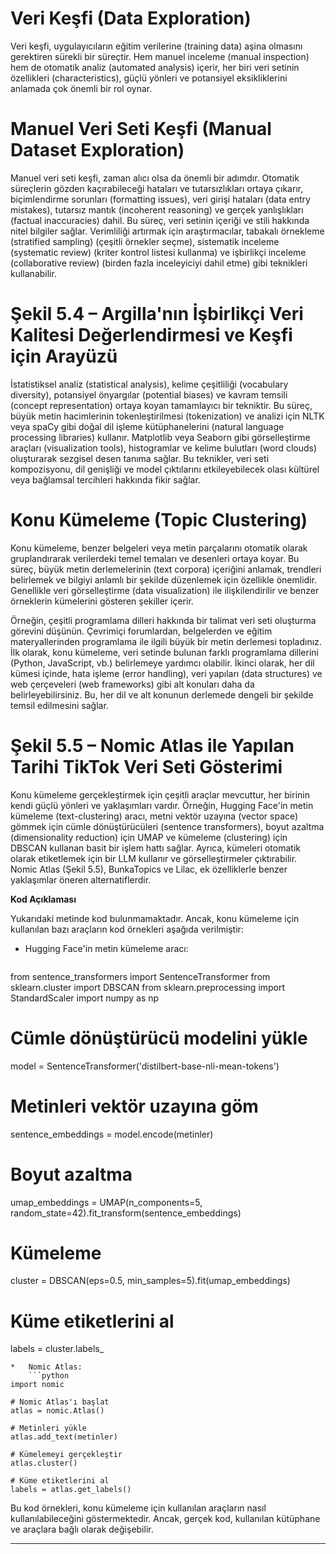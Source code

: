 # Veri Keşfi (Data Exploration)

Veri keşfi, uygulayıcıların eğitim verilerine (training data) aşina olmasını gerektiren sürekli bir süreçtir. Hem manuel inceleme (manual inspection) hem de otomatik analiz (automated analysis) içerir, her biri veri setinin özellikleri (characteristics), güçlü yönleri ve potansiyel eksikliklerini anlamada çok önemli bir rol oynar.

# Manuel Veri Seti Keşfi (Manual Dataset Exploration)

Manuel veri seti keşfi, zaman alıcı olsa da önemli bir adımdır. Otomatik süreçlerin gözden kaçırabileceği hataları ve tutarsızlıkları ortaya çıkarır, biçimlendirme sorunları (formatting issues), veri girişi hataları (data entry mistakes), tutarsız mantık (incoherent reasoning) ve gerçek yanlışlıkları (factual inaccuracies) dahil. Bu süreç, veri setinin içeriği ve stili hakkında nitel bilgiler sağlar. Verimliliği artırmak için araştırmacılar, tabakalı örnekleme (stratified sampling) (çeşitli örnekler seçme), sistematik inceleme (systematic review) (kriter kontrol listesi kullanma) ve işbirlikçi inceleme (collaborative review) (birden fazla inceleyiciyi dahil etme) gibi teknikleri kullanabilir.

# Şekil 5.4 – Argilla'nın İşbirlikçi Veri Kalitesi Değerlendirmesi ve Keşfi için Arayüzü

İstatistiksel analiz (statistical analysis), kelime çeşitliliği (vocabulary diversity), potansiyel önyargılar (potential biases) ve kavram temsili (concept representation) ortaya koyan tamamlayıcı bir tekniktir. Bu süreç, büyük metin hacimlerinin tokenleştirilmesi (tokenization) ve analizi için NLTK veya spaCy gibi doğal dil işleme kütüphanelerini (natural language processing libraries) kullanır. Matplotlib veya Seaborn gibi görselleştirme araçları (visualization tools), histogramlar ve kelime bulutları (word clouds) oluşturarak sezgisel desen tanıma sağlar. Bu teknikler, veri seti kompozisyonu, dil genişliği ve model çıktılarını etkileyebilecek olası kültürel veya bağlamsal tercihleri hakkında fikir sağlar.

# Konu Kümeleme (Topic Clustering)

Konu kümeleme, benzer belgeleri veya metin parçalarını otomatik olarak gruplandırarak verilerdeki temel temaları ve desenleri ortaya koyar. Bu süreç, büyük metin derlemelerinin (text corpora) içeriğini anlamak, trendleri belirlemek ve bilgiyi anlamlı bir şekilde düzenlemek için özellikle önemlidir. Genellikle veri görselleştirme (data visualization) ile ilişkilendirilir ve benzer örneklerin kümelerini gösteren şekiller içerir.

Örneğin, çeşitli programlama dilleri hakkında bir talimat veri seti oluşturma görevini düşünün. Çevrimiçi forumlardan, belgelerden ve eğitim materyallerinden programlama ile ilgili büyük bir metin derlemesi topladınız. İlk olarak, konu kümeleme, veri setinde bulunan farklı programlama dillerini (Python, JavaScript, vb.) belirlemeye yardımcı olabilir. İkinci olarak, her dil kümesi içinde, hata işleme (error handling), veri yapıları (data structures) ve web çerçeveleri (web frameworks) gibi alt konuları daha da belirleyebilirsiniz. Bu, her dil ve alt konunun derlemede dengeli bir şekilde temsil edilmesini sağlar.

# Şekil 5.5 – Nomic Atlas ile Yapılan Tarihi TikTok Veri Seti Gösterimi

Konu kümeleme gerçekleştirmek için çeşitli araçlar mevcuttur, her birinin kendi güçlü yönleri ve yaklaşımları vardır. Örneğin, Hugging Face'in metin kümeleme (text-clustering) aracı, metni vektör uzayına (vector space) gömmek için cümle dönüştürücüleri (sentence transformers), boyut azaltma (dimensionality reduction) için UMAP ve kümeleme (clustering) için DBSCAN kullanan basit bir işlem hattı sağlar. Ayrıca, kümeleri otomatik olarak etiketlemek için bir LLM kullanır ve görselleştirmeler çıktırabilir. Nomic Atlas (Şekil 5.5), BunkaTopics ve Lilac, ek özelliklerle benzer yaklaşımlar öneren alternatiflerdir.

**Kod Açıklaması**

Yukarıdaki metinde kod bulunmamaktadır. Ancak, konu kümeleme için kullanılan bazı araçların kod örnekleri aşağıda verilmiştir:

*   Hugging Face'in metin kümeleme aracı:
    ```python
from sentence_transformers import SentenceTransformer
from sklearn.cluster import DBSCAN
from sklearn.preprocessing import StandardScaler
import numpy as np

# Cümle dönüştürücü modelini yükle
model = SentenceTransformer('distilbert-base-nli-mean-tokens')

# Metinleri vektör uzayına göm
sentence_embeddings = model.encode(metinler)

# Boyut azaltma
umap_embeddings = UMAP(n_components=5, random_state=42).fit_transform(sentence_embeddings)

# Kümeleme
cluster = DBSCAN(eps=0.5, min_samples=5).fit(umap_embeddings)

# Küme etiketlerini al
labels = cluster.labels_
```
*   Nomic Atlas:
    ```python
import nomic

# Nomic Atlas'ı başlat
atlas = nomic.Atlas()

# Metinleri yükle
atlas.add_text(metinler)

# Kümelemeyi gerçekleştir
atlas.cluster()

# Küme etiketlerini al
labels = atlas.get_labels()
```
Bu kod örnekleri, konu kümeleme için kullanılan araçların nasıl kullanılabileceğini göstermektedir. Ancak, gerçek kod, kullanılan kütüphane ve araçlara bağlı olarak değişebilir.

---


